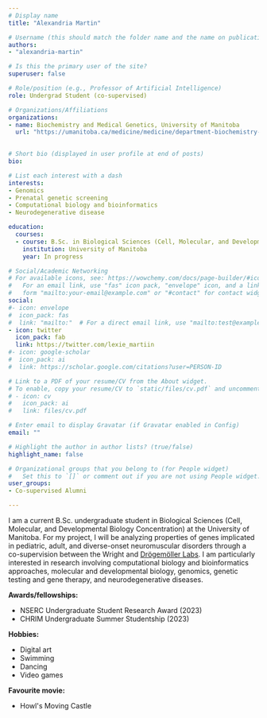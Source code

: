 ```yaml
---
# Display name
title: "Alexandria Martin"

# Username (this should match the folder name and the name on publications)
authors:
- "alexandria-martin"

# Is this the primary user of the site?
superuser: false

# Role/position (e.g., Professor of Artificial Intelligence)
role: Undergrad Student (co-supervised)

# Organizations/Affiliations
organizations:
- name: Biochemistry and Medical Genetics, University of Manitoba
  url: "https://umanitoba.ca/medicine/medicine/department-biochemistry-and-medical-genetics"

  
# Short bio (displayed in user profile at end of posts)
bio: 

# List each interest with a dash
interests:
- Genomics
- Prenatal genetic screening
- Computational biology and bioinformatics
- Neurodegenerative disease

education:
  courses:
  - course: B.Sc. in Biological Sciences (Cell, Molecular, and Developmental Biology Concentration)
    institution: University of Manitoba
    year: In progress

# Social/Academic Networking
# For available icons, see: https://wowchemy.com/docs/page-builder/#icons
#   For an email link, use "fas" icon pack, "envelope" icon, and a link in the
#   form "mailto:your-email@example.com" or "#contact" for contact widget.
social:
#- icon: envelope
#  icon_pack: fas
#  link: "mailto:"  # For a direct email link, use "mailto:test@example.org".
- icon: twitter
  icon_pack: fab
  link: https://twitter.com/lexie_martiin
#- icon: google-scholar
#  icon_pack: ai
#  link: https://scholar.google.com/citations?user=PERSON-ID

# Link to a PDF of your resume/CV from the About widget.
# To enable, copy your resume/CV to `static/files/cv.pdf` and uncomment the lines below.
# - icon: cv
#   icon_pack: ai
#   link: files/cv.pdf

# Enter email to display Gravatar (if Gravatar enabled in Config)
email: ""

# Highlight the author in author lists? (true/false)
highlight_name: false

# Organizational groups that you belong to (for People widget)
#   Set this to `[]` or comment out if you are not using People widget.
user_groups:
- Co-supervised Alumni

---
```

I am a current B.Sc. undergraduate student in Biological Sciences (Cell, Molecular, and Developmental Biology Concentration) at the University of Manitoba. For my project, I will be analyzing properties of genes implicated in pediatric, adult, and diverse-onset neuromuscular disorders through a co-supervision between the Wright and [Drögemöller Labs](https://www.drogemollerlab.com/). I am particularly interested in research involving computational biology and bioinformatics approaches, molecular and developmental biology, genomics, genetic testing and gene therapy, and neurodegenerative diseases.

**Awards/fellowships:**
- NSERC Undergraduate Student Research Award (2023)
- CHRIM Undergraduate Summer Studentship (2023)

**Hobbies:**
- Digital art
- Swimming
- Dancing
- Video games

**Favourite movie:** 
- Howl's Moving Castle
